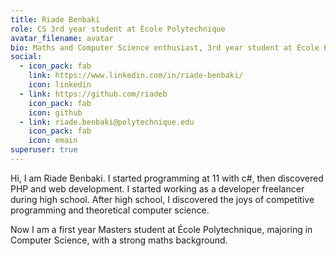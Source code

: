 ```yaml
---
title: Riade Benbaki
role: CS 3rd year student at École Polytechnique
avatar_filename: avatar
bio: Maths and Computer Science enthusiast, 3rd year student at École Polytechnique
social:
  - icon_pack: fab
    link: https://www.linkedin.com/in/riade-benbaki/
    icon: linkedin
  - link: https://github.com/riadeb
    icon_pack: fab
    icon: github
  - link: riade.benbaki@polytechnique.edu
    icon_pack: fab
    icon: emain
superuser: true
---
```

Hi, I am Riade Benbaki. I started programming at 11 with c#, then discovered PHP and web development. I started working as a developer freelancer during high school. After high school, I discovered the joys of competitive programming and theoretical computer science. 

Now I am a first year Masters student at École Polytechnique, majoring in Computer Science, with a strong maths background.